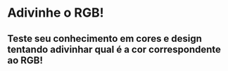 # Adivinhe o RGB!

## Teste seu conhecimento em cores e design tentando adivinhar qual é a cor correspondente ao RGB!
